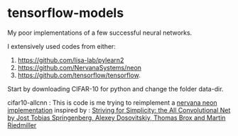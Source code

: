 # tensorflow-models
My poor implementations of a few successful neural networks.  

I extensively used codes from either:   

1. https://github.com/lisa-lab/pylearn2    
2. https://github.com/NervanaSystems/neon  
3. https://github.com/tensorflow/tensorflow.   

Start by downloading CIFAR-10 for python and change the folder data-dir.  

cifar10-allcnn : This is code is me trying to reimplement a [nervana neon implementation](https://github.com/NervanaSystems/ModelZoo/tree/master/ImageClassification/CIFAR10/All_CNN) inspired by : [Striving for Simplicity: the All Convolutional Net by Jost Tobias Springenberg, Alexey Dosovitskiy, Thomas Brox and Martin Riedmiller](http://arxiv.org/abs/1412.6806)

